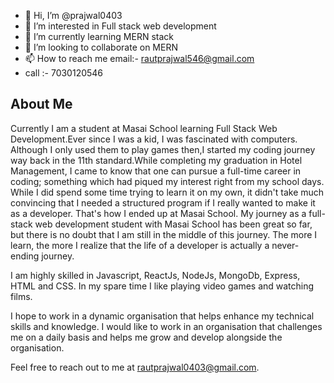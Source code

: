 - 👋 Hi, I’m @prajwal0403
- 👀 I’m interested in Full stack web development
- 🌱 I’m currently learning MERN stack
- 💞️ I’m looking to collaborate on MERN
- 📫 How to reach me email:- rautprajwal546@gmail.com
- call :- 7030120546

<!---
prajwal0403/prajwal0403 is a ✨ special ✨ repository because its `README.md` (this file) appears on your GitHub profile.
You can click the Preview link to take a look at your changes.
--->
## About Me 
Currently I am a student at Masai School learning Full Stack Web Development.Ever since I was a kid, I was fascinated with computers. Although I only used them to play games then,I started my coding journey way back in the 11th standard.While completing my graduation in Hotel Management, I came to know that one can pursue a full-time career in coding; something which had piqued my interest right from my school days. While I did spend some time trying to learn it on my own, it didn't take much convincing that I needed a structured program if I really wanted to make it as a developer. That's how I ended up at Masai School. My journey as a full-stack web development student with Masai School has been great so far, but there is no doubt that I am still in the middle of this journey. The more I learn, the more I realize that the life of a developer is actually a never-ending journey.

I am highly skilled in Javascript, ReactJs, NodeJs, MongoDb, Express, HTML and CSS. In my spare time I like playing video games and watching films.

I hope to work in a dynamic organisation that helps enhance my technical skills and knowledge. I would like to work in an organisation that challenges me on a daily basis and helps me grow and develop alongside the organisation.

Feel free to reach out to me at rautprajwal0403@gmail.com.

